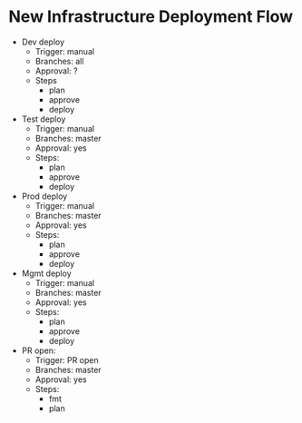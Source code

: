 New Infrastructure Deployment Flow
==================================

- Dev deploy
    - Trigger: manual
    - Branches: all
    - Approval: ?
    - Steps
        - plan
        - approve
        - deploy
- Test deploy
    - Trigger: manual
    - Branches: master
    - Approval: yes
    - Steps:
        - plan
        - approve
        - deploy
- Prod deploy
    - Trigger: manual
    - Branches: master
    - Approval: yes
    - Steps:
        - plan
        - approve
        - deploy
- Mgmt deploy
    - Trigger: manual
    - Branches: master
    - Approval: yes
    - Steps:
        - plan
        - approve
        - deploy
- PR open:
    - Trigger: PR open
    - Branches: master
    - Approval: yes
    - Steps:
        - fmt
        - plan
